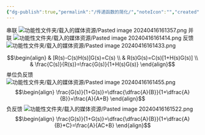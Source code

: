 ```yaml
---
{"dg-publish":true,"permalink":"/传递函数的简化/","noteIcon":"","created":"2024-04-16T13:01:27.303+08:00","updated":"2024-04-16T16:15:26.504+08:00"}
---
```


串联
![功能性文件夹/载入的媒体资源/Pasted image 20240416161357.png](/img/user/%E5%8A%9F%E8%83%BD%E6%80%A7%E6%96%87%E4%BB%B6%E5%A4%B9/%E8%BD%BD%E5%85%A5%E7%9A%84%E5%AA%92%E4%BD%93%E8%B5%84%E6%BA%90/Pasted%20image%2020240416161357.png)
并联
![功能性文件夹/载入的媒体资源/Pasted image 20240416161414.png](/img/user/%E5%8A%9F%E8%83%BD%E6%80%A7%E6%96%87%E4%BB%B6%E5%A4%B9/%E8%BD%BD%E5%85%A5%E7%9A%84%E5%AA%92%E4%BD%93%E8%B5%84%E6%BA%90/Pasted%20image%2020240416161414.png)
反馈
![功能性文件夹/载入的媒体资源/Pasted image 20240416161433.png](/img/user/%E5%8A%9F%E8%83%BD%E6%80%A7%E6%96%87%E4%BB%B6%E5%A4%B9/%E8%BD%BD%E5%85%A5%E7%9A%84%E5%AA%92%E4%BD%93%E8%B5%84%E6%BA%90/Pasted%20image%2020240416161433.png)

$$\begin{align}
 & [R(s)-C(s)H(s)]G(s)=C(s) \\
 & R(s)G(s)=C(s)[1+H(s)G(s)] \\
 & \frac{C(s)}{R(s)}=\frac{G(s)}{1+H(s)G(s)}
\end{align}$$
单位负反馈
![功能性文件夹/载入的媒体资源/Pasted image 20240416161455.png](/img/user/%E5%8A%9F%E8%83%BD%E6%80%A7%E6%96%87%E4%BB%B6%E5%A4%B9/%E8%BD%BD%E5%85%A5%E7%9A%84%E5%AA%92%E4%BD%93%E8%B5%84%E6%BA%90/Pasted%20image%2020240416161455.png)
$$\begin{align}
\frac{G(s)}{1+G(s)}=\dfrac{\dfrac{A}{B}}{1+\dfrac{A}{B}}=\frac{A}{A+B}
\end{align}$$
负反馈
![功能性文件夹/载入的媒体资源/Pasted image 20240416161522.png](/img/user/%E5%8A%9F%E8%83%BD%E6%80%A7%E6%96%87%E4%BB%B6%E5%A4%B9/%E8%BD%BD%E5%85%A5%E7%9A%84%E5%AA%92%E4%BD%93%E8%B5%84%E6%BA%90/Pasted%20image%2020240416161522.png)
$$\begin{align}
\frac{G(s)}{1+G(s)}=\dfrac{\dfrac{A}{B}}{1+\dfrac{A}{B}*C}=\frac{A}{AC+B}
\end{align}$$
